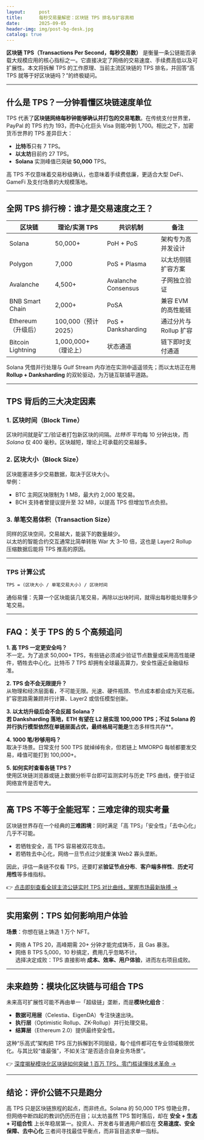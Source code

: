 ```yaml
---
layout:     post
title:      每秒交易量解密：区块链 TPS 排名与扩容真相
date:       2025-09-05
header-img: img/post-bg-desk.jpg
catalog: true
---
```


**区块链 TPS（Transactions Per Second，每秒交易数）** 是衡量一条公链能否承载大规模应用的核心指标之一。它直接决定了网络的交易速度、手续费高低以及可扩展性。本文将拆解 TPS 的工作原理、当前主流区块链的 TPS 排名，并回答“高 TPS 就等于好区块链吗？”的终极疑问。

---

## 什么是 TPS？一分钟看懂区块链速度单位

TPS 代表了**区块链网络每秒钟能够确认并打包的交易笔数**。在传统支付世界里，PayPal 的 TPS 约为 193，而中心化巨头 Visa 则能冲到 1,700。相比之下，加密货币世界的 TPS 差异巨大：  
- **比特币**只有 7 TPS。  
- **以太坊**目前约 27 TPS。  
- **Solana** 实测峰值已突破 **50,000** TPS。

高 TPS 不仅意味着交易秒级确认，也意味着手续费低廉，更适合大型 DeFi、GameFi 及支付场景的大规模落地。

---

## 全网 TPS 排行榜：谁才是交易速度之王？

| 区块链 | 理论/实测 TPS | 共识机制 | 备注 |
| --- | --- | --- | --- |
| Solana | 50,000+ | PoH + PoS | 架构专为高并发设计 |
| Polygon | 7,000 | PoS + Plasma | 以太坊侧链扩容方案 |
| Avalanche | 4,500+ | Avalanche Consensus | 子网独立验证 |
| BNB Smart Chain | 2,000+ | PoSA | 兼容 EVM 的高性能链 |
| Ethereum（升级后） | 100,000（预计 2025） | PoS + Danksharding | 通过分片与 Rollup 扩容 |
| Bitcoin Lightning | 1,000,000+（理论上） | 状态通道 | 链下即时支付通道 |

Solana 凭借并行处理与 Gulf Stream 内存池在实测中遥遥领先；而以太坊正在用 **Rollup + Danksharding** 的双轮驱动，为万链互联铺平道路。

---

## TPS 背后的三大决定因素

### 1. 区块时间（Block Time）
区块时间就是矿工/验证者打包新区块的间隔。*比特币* 平均每 10 分钟出块，而 *Solana* 仅 400 毫秒。区块越短，理论上可承载的交易越多。

### 2. 区块大小（Block Size）
区块能塞进多少交易数据，取决于区块大小。  
举例：  
- BTC 主网区块限制为 1 MB，最大约 2,000 笔交易。  
- BCH 支持者曾提议提升至 32 MB，以提高 TPS 但增加节点负担。

### 3. 单笔交易体积（Transaction Size）
同样的区块空间，交易越大，能装下的数量越少。  
以太坊的智能合约交互通常比简单转账 War 大 3–10 倍，这也是 Layer2 Rollup 压缩数据后能将 TPS 推高的原因。

---

### TPS 计算公式

```markdown
TPS = (区块大小 / 单笔交易大小) / 区块时间
```

通俗易懂：先算一个区块能装几笔交易，再除以出块时间，就得出每秒能处理多少笔交易。

---

## FAQ：关于 TPS 的 5 个高频追问

**1. 高 TPS 一定更安全吗？**  
不一定。为了追求 50,000+ TPS，有些链必须减少验证节点数量或采用高性能硬件，牺牲去中心化。比特币 7 TPS 却拥有全球最高算力，安全性逼近金融级标准。

**2. TPS 会不会无限提升？**  
从物理和经济层面看，不可能无限。光速、硬件瓶颈、节点成本都会成为天花板。扩容思路需兼顾并行计算、Layer2 或信任模型创新。

**3. **以太坊升级后会不会反超 Solana？**  
若 Danksharding 落地，ETH 有望在 L2 层实现 100,000 TPS；不过 Solana 的并行执行模型依然在单链层面占优，最终格局可能是**生态多样性共存**。

**4. 1000 笔/秒够用吗？**  
取决于场景。日常支付 500 TPS 就绰绰有余，但若链上 MMORPG 每帧都要发交易，峰值可能打到 100,000+。

**5. 如何实时查看各链 TPS？**  
使用区块链浏览器或链上数据分析平台即可监测实时与历史 TPS 曲线，便于验证网络宣传是否夸大。

---

## 高 TPS 不等于全能冠军：三难定律的现实考量

区块链世界存在一个经典的**三难困境**：同时满足「高 TPS」「安全性」「去中心化」几乎不可能。  
- 若牺牲安全，高 TPS 容易被双花攻击。  
- 若牺牲去中心化，网络一旦节点过少就重演 Web2 寡头垄断。  

因此，评估一条链不仅看 TPS，还要盯紧**验证节点分布**、**客户端多样性**、**历史可用性**等多维指标。

👉 [点击即刻查看全球主流公链实时 TPS 对比曲线，掌握市场最新脉搏 →](https://okxdog.com/)

---

## 实用案例：TPS 如何影响用户体验

**场景**：你想在链上铸造 1 万个 NFT。  
- 网络 A TPS 20，高峰期需 20+ 分钟才能完成铸币，且 Gas 暴涨。  
- 网络 B TPS 5,000，10 秒搞定，费用几乎忽略不计。  
选择决定成败：TPS 直接影响 **成本、效率、用户体验**，进而左右项目成败。

---

## 未来趋势：模块化区块链与可组合 TPS

未来高可扩展性可能不再由单一「超级链」垄断，而是**模块化组合**：  
- **数据可用层**（Celestia、EigenDA）专注快速出块。  
- **执行层**（Optimistic Rollup、ZK-Rollup）并行处理交易。  
- **结算层**（Ethereum 2.0）提供最终安全性。  

这种“乐高式”架构把 TPS 压力拆解到不同层级，每个组件都可在专业领域极限优化。与其比较“谁最强”，不如关注“是否适合自身业务场景”。

👉 [深度揭秘模块化区块链如何突破 1 百万 TPS，零门槛读懂技术革命 →](https://okxdog.com/)

---

## 结论：评价公链不只是跑分

高 TPS 只是区块链旅程的起点，而非终点。Solana 的 50,000 TPS 惊艳业界，但网络中断四起的教训仍历历在目；以太坊虽然 TPS 暂时落后，却在 **安全 + 生态 + 可组合性** 上长年稳居第一。投资人、开发者与普通用户都应在 **交易速度、安全保障、去中心化** 三者间寻找最佳平衡点，而非盲目追求单一指标。